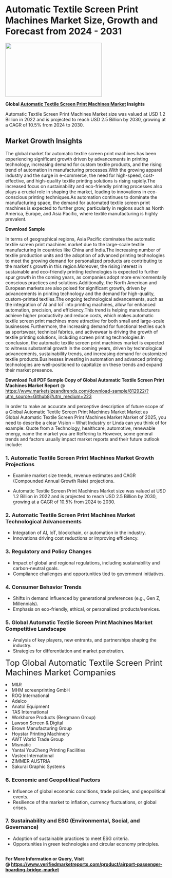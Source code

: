 <H1>Automatic Textile Screen Print Machines Market Size, Growth and Forecast from 2024 - 2031</H1><img class="aligncenter size-medium wp-image-584254" src="https://thirdeyenews.in/wp-content/uploads/2024/09/Global-Market-Research-300x168.jpeg" alt="" width="300" height="168" /><p><strong>Global&nbsp;<a href="https://www.marketsizeandtrends.com/download-sample/812922/?utm_source=Github8j?utm_medium=223">Automatic Textile Screen Print Machines Market</a> Insights</strong></p><p>Automatic Textile Screen Print Machines Market size was valued at USD 1.2 Billion in 2022 and is projected to reach USD 2.5 Billion by 2030, growing at a CAGR of 10.5% from 2024 to 2030.</p><p><h2>Market Growth Insights</h2> <p>The global market for automatic textile screen print machines has been experiencing significant growth driven by advancements in printing technology, increasing demand for custom textile products, and the rising trend of automation in manufacturing processes.With the growing apparel industry and the surge in e-commerce, the need for high-speed, cost-effective, and high-quality textile printing solutions is rising rapidly.The increased focus on sustainability and eco-friendly printing processes also plays a crucial role in shaping the market, leading to innovations in eco-conscious printing techniques.As automation continues to dominate the manufacturing space, the demand for automated textile screen print machines is expected to further grow, particularly in regions such as North America, Europe, and Asia Pacific, where textile manufacturing is highly prevalent.</p> <p><strong>Download Sample</strong></p> <p>In terms of geographical regions, Asia Pacific dominates the automatic textile screen print machines market due to the large-scale textile manufacturing in countries like China and India.The increasing number of textile production units and the adoption of advanced printing technologies to meet the growing demand for personalized products are contributing to the market's growth in this region.Moreover, the rising interest in sustainable and eco-friendly printing technologies is expected to further spur growth in the coming years, as companies adopt more environmentally conscious practices and solutions.Additionally, the North American and European markets are also poised for significant growth, driven by advancements in printing technology and the demand for high-quality, custom-printed textiles.The ongoing technological advancements, such as the integration of AI and IoT into printing machines, allow for enhanced automation, precision, and efficiency.This trend is helping manufacturers achieve higher productivity and reduce costs, which makes automatic textile screen print machines more attractive for both small and large-scale businesses.Furthermore, the increasing demand for functional textiles such as sportswear, technical fabrics, and activewear is driving the growth of textile printing solutions, including screen printing technologies.In conclusion, the automatic textile screen print machines market is expected to witness substantial growth in the coming years, driven by technological advancements, sustainability trends, and increasing demand for customized textile products.Businesses investing in automation and advanced printing technologies are well-positioned to capitalize on these trends and expand their market presence.</p> <p><span class=""><strong>Download Full PDF Sample Copy of Global Automatic Textile Screen Print Machines Market Report</strong> @ <a href="https://www.marketsizeandtrends.com/download-sample/812922/?utm_source=Github8j?utm_medium=223" target="_blank">https://www.marketsizeandtrends.com/download-sample/812922/?utm_source=Github8j?utm_medium=223</a></span></p><p>In order to make an accurate and perceptive description of future scope of a Global&nbsp;Automatic Textile Screen Print Machines Market Market as Global&nbsp;Automatic Textile Screen Print Machines Market Market of 2025, you need to describe a clear Vision &ndash; What Industry or Linda can you think of for example: Quote from a Technology, healthcare, automotive, renewable energy, name the market you are Reffering to.However, some general trends and factors usually impact market reports and their future outlook include:</p><h3>1.&nbsp;<strong>Automatic Textile Screen Print Machines Market Growth Projections</strong></h3><ul><li>Examine market size trends, revenue estimates and CAGR (Compounded Annual Growth Rate) projections.</li><li><p>Automatic Textile Screen Print Machines Market size was valued at USD 1.2 Billion in 2022 and is projected to reach USD 2.5 Billion by 2030, growing at a CAGR of 10.5% from 2024 to 2030.</p></li></ul><h3>2.&nbsp;<strong>Automatic Textile Screen Print Machines Market Technological Advancements</strong></h3><ul><li>Integration of AI, IoT, blockchain, or automation in the industry.</li><li>Innovations driving cost reductions or improving efficiency.</li></ul><h3>3.&nbsp;<strong>Regulatory and Policy Changes</strong></h3><ul><li>Impact of global and regional regulations, including sustainability and carbon-neutral goals.</li><li>Compliance challenges and opportunities tied to government initiatives.</li></ul><h3>4.&nbsp;<strong>Consumer Behavior Trends</strong></h3><ul><li>Shifts in demand influenced by generational preferences (e.g., Gen Z, Millennials).</li><li>Emphasis on eco-friendly, ethical, or personalized products/services.</li></ul><h3>5.&nbsp;<strong>Global Automatic Textile Screen Print Machines Market Competitive Landscape</strong></h3><ul><li>Analysis of key players, new entrants, and partnerships shaping the industry.</li><li>Strategies for differentiation and market penetration.</li></ul><p data-pm-slice="1 1 []"><span style="color: inherit; font-family: inherit; font-size: 25px;">Top Global Automatic Textile Screen Print Machines Market Companies</span></p><div class="" data-test-id=""><p><li>M&R</li><li> MHM screenprinting GmbH</li><li> ROQ International</li><li> Adelco</li><li> Anatol Equipment</li><li> TAS International</li><li> Workhorse Products (Bergmann Group)</li><li> Lawson Screen & Digital</li><li> Brown Manufacturing Group</li><li> Hoystar Printing Machinery</li><li> AWT World Trade Group</li><li> Mismatic</li><li> Yantai YouCheng Printing Facilities</li><li> Vastex International</li><li> ZIMMER AUSTRIA</li><li> Sakurai Graphic Systems</li></p></div><h3>6.&nbsp;<strong>Economic and Geopolitical Factors</strong></h3><ul><li>Influence of global economic conditions, trade policies, and geopolitical events.</li><li>Resilience of the market to inflation, currency fluctuations, or global crises.</li></ul><h3>7.&nbsp;<strong>Sustainability and ESG (Environmental, Social, and Governance)</strong></h3><ul><li>Adoption of sustainable practices to meet ESG criteria.</li><li>Opportunities in green technologies and circular economy principles.</li></ul><h2><strong style="font-size: 14px;">For More Information or Query, Visit @&nbsp;</strong><a style="background-color: #ffffff; font-size: 14px;" href="https://www.marketsizeandtrends.com/report/automatic-textile-screen-print-machines-market/" target="_blank">https://www.verifiedmarketreports.com/product/airport-passenger-boarding-bridge-market</a></h2>